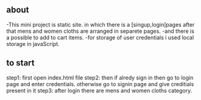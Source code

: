 ## about
-This mini project is static site. in which there is a [singup,login]pages after that mens and women cloths are arranged in separete pages.
-and there is a possible to add to cart items.
-for storage of user credentials  i used local storage in javaScript.

## to start
step1: first open index.html file
step2: then if alredy sign in then go to login page and enter credentials. otherwise go to signin page and give creditials present in it
step3: after login there are mens and women cloths category.
